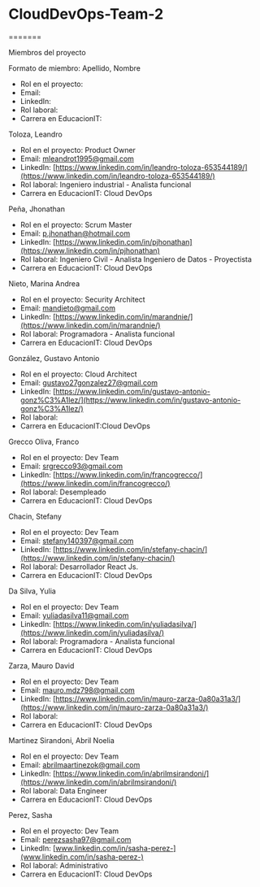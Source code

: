 # CloudDevOps-Team-2

=======

Miembros del proyecto

Formato de miembro:
Apellido, Nombre

- Rol en el proyecto:
- Email:
- LinkedIn:
- Rol laboral:
- Carrera en EducacionIT:

Toloza, Leandro

- Rol en el proyecto: Product Owner
- Email: mleandrot1995@gmail.com
- LinkedIn: [https://www.linkedin.com/in/leandro-toloza-653544189/](https://www.linkedin.com/in/leandro-toloza-653544189/)
- Rol laboral: Ingeniero industrial - Analista funcional
- Carrera en EducacionIT: Cloud DevOps

Peña, Jhonathan

- Rol en el proyecto: Scrum Master
- Email: p.jhonathan@hotmail.com
- LinkedIn: [https://www.linkedin.com/in/pjhonathan](https://www.linkedin.com/in/pjhonathan)
- Rol laboral: Ingeniero Civil - Analista Ingeniero de Datos - Proyectista
- Carrera en EducacionIT: Cloud DevOps

Nieto, Marina Andrea

- Rol en el proyecto: Security Architect
- Email: mandieto@gmail.com
- LinkedIn: [https://www.linkedin.com/in/marandnie/](https://www.linkedin.com/in/marandnie/)
- Rol laboral: Programadora - Analista funcional
- Carrera en EducacionIT: Cloud DevOps

González, Gustavo Antonio

- Rol en el proyecto: Cloud Architect
- Email: gustavo27gonzalez27@gmail.com
- LinkedIn: [https://www.linkedin.com/in/gustavo-antonio-gonz%C3%A1lez/](https://www.linkedin.com/in/gustavo-antonio-gonz%C3%A1lez/)
- Rol laboral:
- Carrera en EducacionIT:Cloud DevOps

Grecco Oliva, Franco

- Rol en el proyecto: Dev Team
- Email: srgrecco93@gmail.com
- LinkedIn: [https://www.linkedin.com/in/francogrecco/](https://www.linkedin.com/in/francogrecco/)
- Rol laboral: Desempleado
- Carrera en EducacionIT: Cloud DevOps

Chacin, Stefany

- Rol en el proyecto: Dev Team
- Email: stefany140397@gmail.com
- LinkedIn: [https://www.linkedin.com/in/stefany-chacin/](https://www.linkedin.com/in/stefany-chacin/)
- Rol laboral: Desarrollador React Js.
- Carrera en EducacionIT: Cloud DevOps

Da Silva, Yulia

- Rol en el proyecto: Dev Team
- Email: yuliadasilva11@gmail.com
- LinkedIn: [https://www.linkedin.com/in/yuliadasilva/](https://www.linkedin.com/in/yuliadasilva/)
- Rol laboral: Programadora - Analista funcional
- Carrera en EducacionIT: Cloud DevOps

Zarza, Mauro David

- Rol en el proyecto: Dev Team
- Email: mauro.mdz798@gmail.com
- LinkedIn: [https://www.linkedin.com/in/mauro-zarza-0a80a31a3/](https://www.linkedin.com/in/mauro-zarza-0a80a31a3/)
- Rol laboral:
- Carrera en EducacionIT: Cloud DevOps

Martinez Sirandoni, Abril Noelia

- Rol en el proyecto: Dev Team
- Email: abrilmaartinezok@gmail.com
- LinkedIn: [https://www.linkedin.com/in/abrilmsirandoni/](https://www.linkedin.com/in/abrilmsirandoni/)
- Rol laboral: Data Engineer
- Carrera en EducacionIT: Cloud DevOps

Perez, Sasha

- Rol en el proyecto: Dev Team
- Email: perezsasha97@gmail.com
- LinkedIn: [www.linkedin.com/in/sasha-perez-](www.linkedin.com/in/sasha-perez-)
- Rol laboral: Administrativo
- Carrera en EducacionIT: Cloud DevOps
